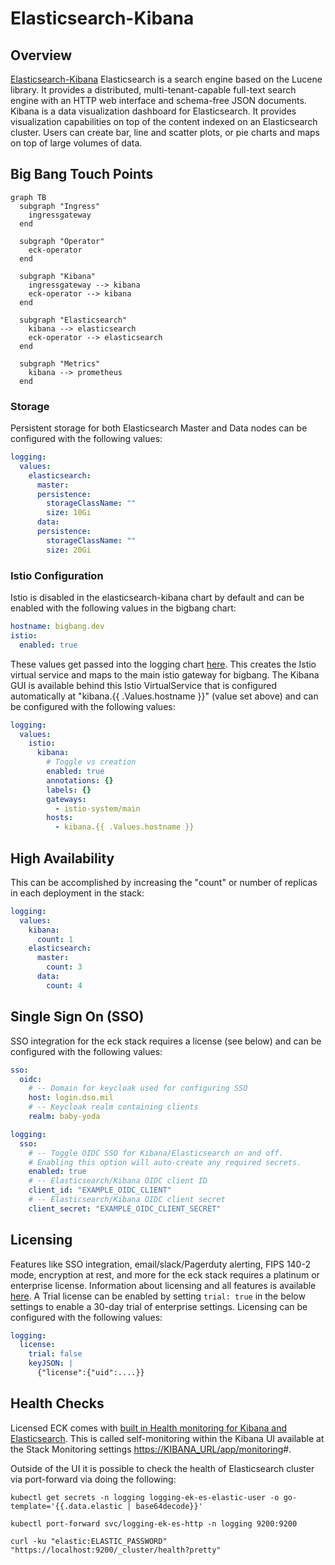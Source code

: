 # Elasticsearch-Kibana

## Overview

[Elasticsearch-Kibana](https://www.elastic.co/elastic-stack) Elasticsearch is a search engine based on the Lucene library. It provides a distributed, multi-tenant-capable full-text search engine with an HTTP web interface and schema-free JSON documents. Kibana is a data visualization dashboard for Elasticsearch. It provides visualization capabilities on top of the content indexed on an Elasticsearch cluster. Users can create bar, line and scatter plots, or pie charts and maps on top of large volumes of data.

## Big Bang Touch Points

```mermaid
graph TB
  subgraph "Ingress"
    ingressgateway
  end

  subgraph "Operator"
    eck-operator
  end

  subgraph "Kibana"
    ingressgateway --> kibana
    eck-operator --> kibana
  end

  subgraph "Elasticsearch"
    kibana --> elasticsearch
    eck-operator --> elasticsearch
  end

  subgraph "Metrics"
    kibana --> prometheus
  end
```

### Storage

Persistent storage for both Elasticsearch Master and Data nodes can be configured with the following values:

```yaml
logging:
  values:
    elasticsearch:
      master:
      persistence:
        storageClassName: ""
        size: 10Gi
      data:
      persistence:
        storageClassName: ""
        size: 20Gi
```

### Istio Configuration

Istio is disabled in the elasticsearch-kibana chart by default and can be enabled with the following values in the bigbang chart:

```yaml
hostname: bigbang.dev
istio:
  enabled: true
```

These values get passed into the logging chart [here](https://repo1.dso.mil/platform-one/big-bang/bigbang/-/blob/master/chart/templates/logging/elasticsearch-kibana/values.yaml#L6). This creates the Istio virtual service and maps to the main istio gateway for bigbang. The Kibana GUI is available behind this Istio VirtualService that is configured automatically at "kibana.{{ .Values.hostname }}" (value set above) and can be configured with the following values:

```yaml
logging:
  values:
    istio:
      kibana:
        # Toggle vs creation
        enabled: true
        annotations: {}
        labels: {}
        gateways:
          - istio-system/main
        hosts:
          - kibana.{{ .Values.hostname }}
```

## High Availability

This can be accomplished by increasing the "count" or number of replicas in each deployment in the stack:

```yaml
logging:
  values:
    kibana:
      count: 1
    elasticsearch:
      master:
        count: 3
      data:
        count: 4
```

## Single Sign On (SSO)

SSO integration for the eck stack requires a license (see below) and can be configured with the following values:

```yaml
sso:
  oidc:
    # -- Domain for keycloak used for configuring SSO
    host: login.dso.mil
    # -- Keycloak realm containing clients
    realm: baby-yoda

logging:
  sso:
    # -- Toggle OIDC SSO for Kibana/Elasticsearch on and off.
    # Enabling this option will auto-create any required secrets.
    enabled: true
    # -- Elasticsearch/Kibana OIDC client ID
    client_id: "EXAMPLE_OIDC_CLIENT"
    # -- Elasticsearch/Kibana OIDC client secret
    client_secret: "EXAMPLE_OIDC_CLIENT_SECRET"
```

## Licensing

Features like SSO integration, email/slack/Pagerduty alerting, FIPS 140-2 mode, encryption at rest, and more for the eck stack requires a platinum or enterprise license. Information about licensing and all features is available [here](https://www.elastic.co/pricing/). A Trial license can be enabled by setting `trial: true` in the below settings to enable a 30-day trial of enterprise settings.
Licensing can be configured with the following values:

```yaml
logging:
  license:
    trial: false
    keyJSON: |
      {"license":{"uid":....}}
```

## Health Checks

Licensed ECK comes with [built in Health monitoring for Kibana and Elasticsearch](https://www.elastic.co/guide/en/kibana/current/monitoring-kibana.html). This is called self-monitoring within the Kibana UI available at the Stack Monitoring settings <https://KIBANA_URL/app/monitoring>#.

Outside of the UI it is possible to check the health of Elasticsearch cluster via port-forward via doing the following:

```shell
kubectl get secrets -n logging logging-ek-es-elastic-user -o go-template='{{.data.elastic | base64decode}}'

kubectl port-forward svc/logging-ek-es-http -n logging 9200:9200

curl -ku "elastic:ELASTIC_PASSWORD" "https://localhost:9200/_cluster/health?pretty"
```
